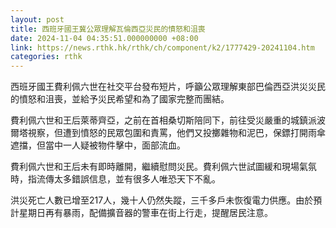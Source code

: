 ```yaml
---
layout: post
title: 西班牙國王冀公眾理解瓦倫西亞災民的憤怒和沮喪
date: 2024-11-04 04:35:51.000000000 +08:00
link: https://news.rthk.hk/rthk/ch/component/k2/1777429-20241104.htm
categories: rthk
---
```


西班牙國王費利佩六世在社交平台發布短片，呼籲公眾理解東部巴倫西亞洪災災民的憤怒和沮喪，並給予災民希望和為了國家完整而團結。

費利佩六世和王后萊蒂齊亞，之前在首相桑切斯陪同下，前往受災嚴重的城鎮派波爾塔視察，但遭到憤怒的民眾包圍和責罵，他們又投擲雜物和泥巴，保鏢打開雨傘遮擋，但當中一人疑被物件擊中，面部流血。

費利佩六世和王后未有即時離開，繼續慰問災民。費利佩六世試圖緩和現場氣氛時，指流傳太多錯誤信息，並有很多人唯恐天下不亂。

洪災死亡人數已增至217人，幾十人仍然失蹤，三千多戶未恢復電力供應。由於預計星期日再有暴雨，配備擴音器的警車在街上行走，提醒居民注意。
